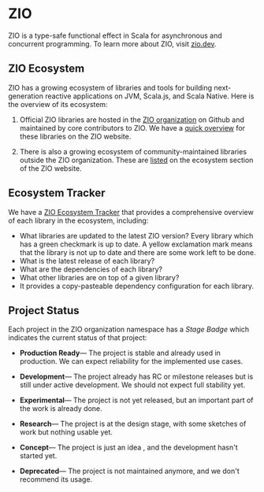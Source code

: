 # ZIO

ZIO is a type-safe functional effect in Scala for asynchronous and concurrent programming. To learn more about ZIO, visit [zio.dev](zio.dev).

## ZIO Ecosystem

ZIO has a growing ecosystem of libraries and tools for building next-generation reactive applications on JVM, Scala.js, and Scala Native. Here is the overview of its ecosystem:

1. Official ZIO libraries are hosted in the [ZIO organization](https://github.com/zio/) on Github and maintained by core contributors to ZIO. We have a [quick overview](http://zio.dev/ecosystem/officials/) for these libraries on the ZIO website.

2. There is also a growing ecosystem of community-maintained libraries outside the ZIO organization. These are [listed](https://zio.dev/ecosystem/community/) on the ecosystem section of the ZIO website.

## Ecosystem Tracker

We have a [ZIO Ecosystem Tracker](https://zio-ecosystem.herokuapp.com/) that provides a comprehensive overview of each library in the ecosystem, including:

- What libraries are updated to the latest ZIO version? Every library which has a green checkmark is up to date. A yellow exclamation mark means that the library is not up to date and there are some work left to be done.
- What is the latest release of each library?
- What are the dependencies of each library?
- What other libraries are on top of a given library?
- It provides a copy-pasteable dependency configuration for each library.

## Project Status

Each project in the ZIO organization namespace has a _Stage Badge_ which indicates the current status of that project:

- **Production Ready**— The project is stable and already used in production. We can expect reliability for the implemented use cases.

- **Development**— The project already has RC or milestone releases but is still under active development. We should not expect full stability yet.

- **Experimental**— The project is not yet released, but an important part of the work is already done.

- **Research**— The project is at the design stage, with some sketches of work but nothing usable yet.

- **Concept**— The project is just an idea , and the development hasn't started yet.

- **Deprecated**— The project is not maintained anymore, and we don't recommend its usage.
